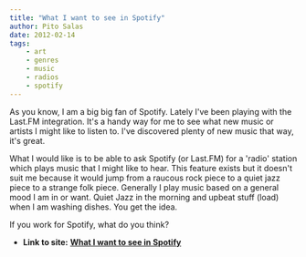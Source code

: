 ```yaml
---
title: "What I want to see in Spotify"
author: Pito Salas
date: 2012-02-14
tags:
    - art
    - genres
    - music
    - radios
    - spotify
---
```




As you know, I am a big big fan of Spotify. Lately I've been playing with the
Last.FM integration. It's a handy way for me to see what new music or artists
I might like to listen to. I've discovered plenty of new music that way, it's
great.

What I would like is to be able to ask Spotify (or Last.FM) for a 'radio'
station which plays music that I might like to hear. This feature exists but
it doesn't suit me because it would jump from a raucous rock piece to a quiet
jazz piece to a strange folk piece. Generally I play music based on a general
mood I am in or want. Quiet Jazz in the morning and upbeat stuff (load) when I
am washing dishes. You get the idea.

If you work for Spotify, what do you think?


* **Link to site:** **[What I want to see in Spotify](None)**

